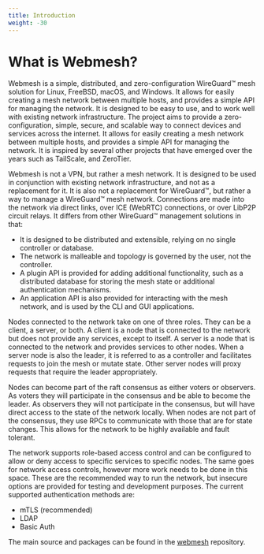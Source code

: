 ```yaml
---
title: Introduction
weight: -30
---
```


# What is Webmesh?

Webmesh is a simple, distributed, and zero-configuration WireGuard™ mesh solution for Linux, FreeBSD, macOS, and Windows.
It allows for easily creating a mesh network between multiple hosts, and provides a simple API for managing the network.
It is designed to be easy to use, and to work well with existing network infrastructure.
The project aims to provide a zero-configuration, simple, secure, and scalable way to connect devices and services across the internet.
It allows for easily creating a mesh network between multiple hosts, and provides a simple API for managing the network.
It is inspired by several other projects that have emerged over the years such as TailScale, and ZeroTier.

Webmesh is not a VPN, but rather a mesh network.
It is designed to be used in conjunction with existing network infrastructure, and not as a replacement for it.
It is also not a replacement for WireGuard™, but rather a way to manage a WireGuard™ mesh network.
Connections are made into the network via direct links, over ICE (WebRTC) connections, or over LibP2P circuit relays.
It differs from other WireGuard™ management solutions in that:

- It is designed to be distributed and extensible, relying on no single controller or database.
- The network is malleable and topology is governed by the user, not the controller.
- A plugin API is provided for adding additional functionality, such as a distributed database for storing the mesh state or additional authentication mechanisms.
- An application API is also provided for interacting with the mesh network, and is used by the CLI and GUI applications.

Nodes connected to the network take on one of three roles. They can be a client, a server, or both.
A client is a node that is connected to the network but does not provide any services, except to itself.
A server is a node that is connected to the network and provides services to other nodes.
When a server node is also the leader, it is referred to as a controller and facilitates requests to join the mesh or mutate state.
Other server nodes will proxy requests that require the leader appropriately.

Nodes can become part of the raft consensus as either voters or observers.
As voters they will participate in the consensus and be able to become the leader.
As observers they will not participate in the consensus, but will have direct access to the state of the network locally.
When nodes are not part of the consensus, they use RPCs to communicate with those that are for state changes.
This allows for the network to be highly available and fault tolerant.

The network supports role-based access control and can be configured to allow or deny access to specific services to specific nodes.
The same goes for network access controls, however more work needs to be done in this space.
These are the recommended way to run the network, but insecure options are provided for testing and development purposes.
The current supported authentication methods are:

- mTLS (recommended)
- LDAP
- Basic Auth

The main source and packages can be found in the [webmesh](https://github.com/webmeshproj/webmesh) repository.
